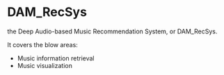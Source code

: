 # DAM_RecSys
the Deep Audio-based Music Recommendation System, or DAM_RecSys.

It covers the blow areas:
* Music information retrieval
* Music visualization
